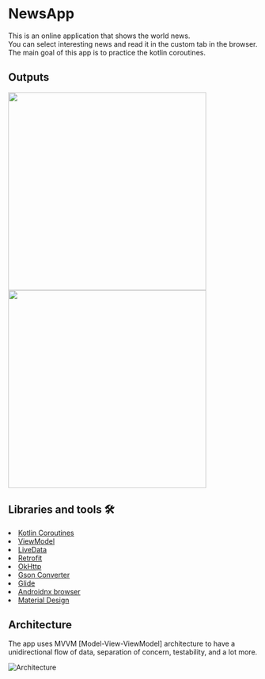 # NewsApp
This is an online application that shows the world news.<br/>
You can select interesting news and read it in the custom tab in the browser.<br/>
The main goal of this app is to practice the kotlin coroutines.

<h2 id="Outputs">Outputs</h2>
<p><img height= "400" src="https://user-images.githubusercontent.com/52744015/106363823-27b28600-6340-11eb-932d-6302a14b1875.png" />
<img height= "400" src="https://user-images.githubusercontent.com/52744015/106363925-c343f680-6340-11eb-913c-42a515a694a4.png" />

## Libraries and tools 🛠
<li><a href="https://kotlinlang.org/docs/reference/coroutines-overview.html">Kotlin Coroutines</a></li>
<li><a href="https://developer.android.com/topic/libraries/architecture/viewmodel">ViewModel</a></li>
<li><a href="https://developer.android.com/topic/libraries/architecture/livedata">LiveData</a></li>
<li><a href="https://square.github.io/retrofit/">Retrofit</a></li>
<li><a href="https://github.com/square/okhttp">OkHttp</a></li>
<li><a href="https://github.com/square/retrofit/tree/master/retrofit-converters/gson">Gson Converter</a></li>
<li><a href="https://github.com/bumptech/glide">Glide</a></li>
<li><a href="https://developer.android.com/jetpack/androidx/releases/browser">Androidnx browser</a></li>
<li><a href="https://material.io/develop/android/docs/getting-started/">Material Design</a></li>


## Architecture
The app uses MVVM [Model-View-ViewModel] architecture to have a unidirectional flow of data, separation of concern, testability, and a lot more.

![Architecture](https://developer.android.com/topic/libraries/architecture/images/final-architecture.png)
